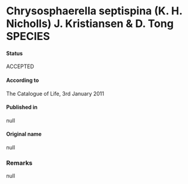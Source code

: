 Chrysosphaerella septispina (K. H. Nicholls) J. Kristiansen & D. Tong SPECIES
=======

#### Status
ACCEPTED

#### According to
The Catalogue of Life, 3rd January 2011

#### Published in
null

#### Original name
null

### Remarks
null